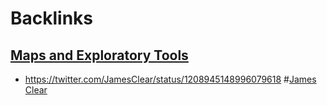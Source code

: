 
# Backlinks
## [Maps and Exploratory Tools](<Maps and Exploratory Tools.md>)
- https://twitter.com/JamesClear/status/1208945148996079618 #[James Clear](<James Clear.md>)

